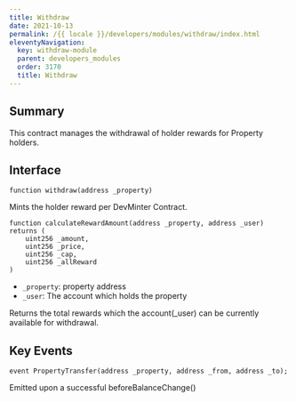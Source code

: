 ```yaml
---
title: Withdraw
date: 2021-10-13
permalink: /{{ locale }}/developers/modules/withdraw/index.html
eleventyNavigation:
  key: withdraw-module
  parent: developers_modules
  order: 3170
  title: Withdraw
---
```


## Summary

This contract manages the withdrawal of holder rewards for Property holders.

## Interface

```solidity
function withdraw(address _property)
```

Mints the holder reward per DevMinter Contract.

<!-- ```solidity
function beforeBalanceChange(address _property, address _from, address _to)
```

- `_property`: property address
- `_from`: The transfer sender address
- `_to`: The transfer recipient address

Called only by Allocator Contract and updates -->

```solidity
function calculateRewardAmount(address _property, address _user) returns (
	uint256 _amount,
	uint256 _price,
	uint256 _cap,
	uint256 _allReward
)
```

- `_property`: property address
- `_user`: The account which holds the property

Returns the total rewards which the account(\_user) can be currently available for withdrawal.

## Key Events

```solidity
event PropertyTransfer(address _property, address _from, address _to);
```

Emitted upon a successful beforeBalanceChange()
